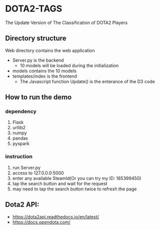 # DOTA2-TAGS
The Update Version of The Classification of DOTA2 Players

## Directory structure
Web directory contains the web application 
  - Server.py is the backend 
    - 10 models will be loaded during the initialization
  - models contains the 10 models
  - templates/index is the frontend 
    - The Javascript function Update() is the enterance of the D3 code

## How to run the demo

### dependency
1. Flask
2. urllib2
3. numpy
4. pandas
5. pyspark

### instruction
1. run Server.py
2. access to 127.0.0.0:5000
3. enter any available SteamId(Or you can try my ID: 185399450) 
4. tap the search button and wait for the request 
5. may need to tap the search button twice to refresh the page
  

## Dota2 API: 
- https://dota2api.readthedocs.io/en/latest/
- https://docs.opendota.com/
